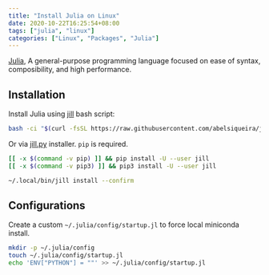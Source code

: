```yaml
---
title: "Install Julia on Linux"
date: 2020-10-22T16:25:54+08:00
tags: ["julia", "linux"]
categories: ["Linux", "Packages", "Julia"]
---
```


[Julia](https://julialang.org/), A general-purpose programming language focused on ease of syntax, composibility, and high performance.

<!--more-->

## Installation

Install Julia using [jill](https://github.com/abelsiqueira/jill) bash script:

```bash
bash -ci "$(curl -fsSL https://raw.githubusercontent.com/abelsiqueira/jill/master/jill.sh)"
```

Or via [jill.py](https://github.com/johnnychen94/jill.py) installer. `pip` is required.

```bash
[[ -x $(command -v pip) ]] && pip install -U --user jill
[[ -x $(command -v pip3) ]] && pip3 install -U --user jill

~/.local/bin/jill install --confirm
```

## Configurations

Create a custom  `~/.julia/config/startup.jl` to force local miniconda install.

```bash
mkdir -p ~/.julia/config
touch ~/.julia/config/startup.jl
echo 'ENV["PYTHON"] = ""' >> ~/.julia/config/startup.jl
```
